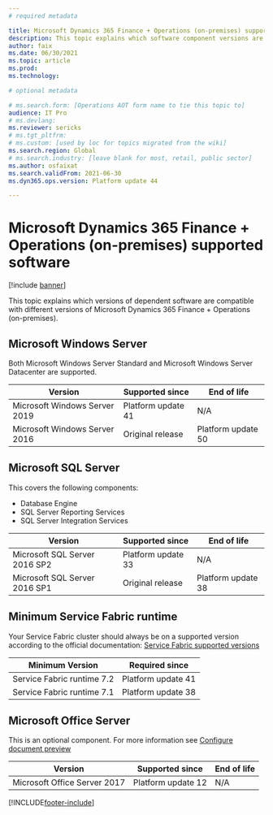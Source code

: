 ```yaml
---
# required metadata

title: Microsoft Dynamics 365 Finance + Operations (on-premises) supported software
description: This topic explains which software component versions are compatible with Microsoft Dynamics 365 Finance + Operations (on-premises).
author: faix
ms.date: 06/30/2021
ms.topic: article
ms.prod: 
ms.technology: 

# optional metadata

# ms.search.form: [Operations AOT form name to tie this topic to]
audience: IT Pro
# ms.devlang: 
ms.reviewer: sericks
# ms.tgt_pltfrm: 
# ms.custom: [used by loc for topics migrated from the wiki]
ms.search.region: Global
# ms.search.industry: [leave blank for most, retail, public sector]
ms.author: osfaixat
ms.search.validFrom: 2021-06-30 
ms.dyn365.ops.version: Platform update 44 

---
```


# Microsoft Dynamics 365 Finance + Operations (on-premises) supported software

[!include [banner](../includes/banner.md)]

This topic explains which versions of dependent software are compatible with different versions of Microsoft Dynamics 365 Finance + Operations (on-premises).

## Microsoft Windows Server

Both Microsoft Windows Server Standard and Microsoft Windows Server Datacenter are supported.

| Version                       | Supported since    | End of life        |
|-------------------------------|--------------------|--------------------|
| Microsoft Windows Server 2019 | Platform update 41 | N/A                |
| Microsoft Windows Server 2016 | Original release   | Platform update 50 |

## Microsoft SQL Server

This covers the following components:
 - Database Engine
 - SQL Server Reporting Services
 - SQL Server Integration Services

| Version                       | Supported since    | End of life        |
|-------------------------------|--------------------|--------------------|
| Microsoft SQL Server 2016 SP2 | Platform update 33 | N/A                |
| Microsoft SQL Server 2016 SP1 | Original release   | Platform update 38 |

## Minimum Service Fabric runtime

Your Service Fabric cluster should always be on a supported version according to the official documentation: [Service Fabric supported versions](/azure/service-fabric/service-fabric-versions)

| Minimum Version            | Required since       |
|----------------------------|----------------------|
| Service Fabric runtime 7.2 | Platform update 41   |
| Service Fabric runtime 7.1 | Platform update 38   |

## Microsoft Office Server

This is an optional component. For more information see [Configure document preview](../../fin-ops/organization-administration/configure-document-management.md#for-a-microsoft-dynamics-365-finance--operations-on-premises-environment)

| Version                      | Supported since    | End of life    |
|------------------------------|--------------------|----------------|
| Microsoft Office Server 2017 | Platform update 12 | N/A            |


[!INCLUDE[footer-include](../../../includes/footer-banner.md)]
